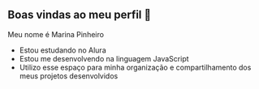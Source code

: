 ## Boas vindas ao meu perfil 🐻

Meu nome é Marina Pinheiro

- Estou estudando no Alura
- Estou me desenvolvendo na linguagem JavaScript
- Utilizo esse espaço para minha organização e compartilhamento dos meus projetos desenvolvidos

